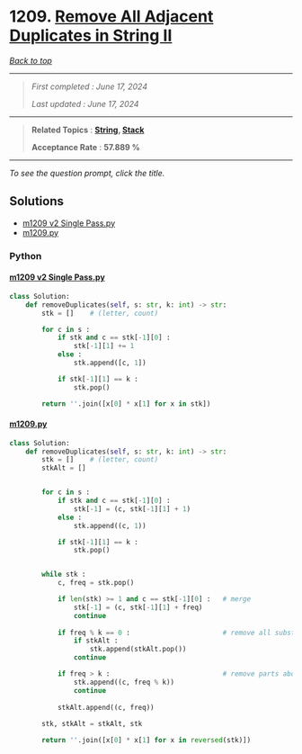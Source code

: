 # 1209. [Remove All Adjacent Duplicates in String II](<https://leetcode.com/problems/remove-all-adjacent-duplicates-in-string-ii>)

*[Back to top](<../README.md>)*

------

> *First completed : June 17, 2024*
>
> *Last updated : June 17, 2024*


------

> **Related Topics** : **[String](<by_topic/String.md>), [Stack](<by_topic/Stack.md>)**
>
> **Acceptance Rate** : **57.889 %**


------

*To see the question prompt, click the title.*

## Solutions

- [m1209 v2 Single Pass.py](<../my-submissions/m1209 v2 Single Pass.py>)
- [m1209.py](<../my-submissions/m1209.py>)
### Python
#### [m1209 v2 Single Pass.py](<../my-submissions/m1209 v2 Single Pass.py>)
```Python
class Solution:
    def removeDuplicates(self, s: str, k: int) -> str:
        stk = []    # (letter, count)

        for c in s :
            if stk and c == stk[-1][0] :
                stk[-1][1] += 1
            else :
                stk.append([c, 1])

            if stk[-1][1] == k :
                stk.pop()

        return ''.join([x[0] * x[1] for x in stk])

```

#### [m1209.py](<../my-submissions/m1209.py>)
```Python
class Solution:
    def removeDuplicates(self, s: str, k: int) -> str:
        stk = []    # (letter, count)
        stkAlt = []


        for c in s :
            if stk and c == stk[-1][0] :
                stk[-1] = (c, stk[-1][1] + 1)
            else :
                stk.append((c, 1))

            if stk[-1][1] == k :
                stk.pop()


        while stk :
            c, freq = stk.pop()

            if len(stk) >= 1 and c == stk[-1][0] :   # merge
                stk[-1] = (c, stk[-1][1] + freq)
                continue
            
            if freq % k == 0 :                       # remove all substrs
                if stkAlt :
                    stk.append(stkAlt.pop())
                continue

            if freq > k :                            # remove parts above
                stk.append((c, freq % k))
                continue
            
            stkAlt.append((c, freq))
            
        stk, stkAlt = stkAlt, stk

        return ''.join([x[0] * x[1] for x in reversed(stk)])

```

